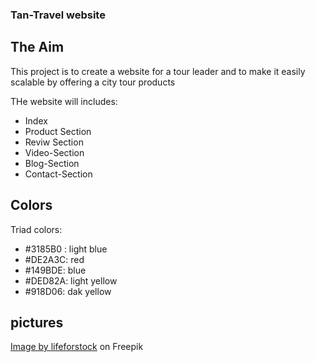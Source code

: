 ### Tan-Travel website

## The Aim

This project is to create a website for a tour leader and to make it easily scalable by offering a city tour products

THe website will includes:
- Index
- Product Section
- Reviw Section
- Video-Section
- Blog-Section
- Contact-Section


## Colors 

Triad colors:

- #3185B0 : light blue
- #DE2A3C: red
- #149BDE: blue
- #DED82A: light yellow
- #918D06: dak yellow


## pictures

<a href="https://www.freepik.com/free-photo/empty-sea-beach-background_3502704.htm#query=tropical%20beach&position=1&from_view=search&track=sph">Image by lifeforstock</a> on Freepik